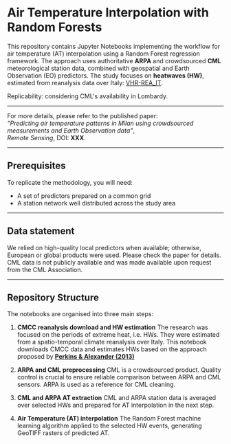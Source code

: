 # Air Temperature Interpolation with Random Forests

This repository contains Jupyter Notebooks implementing the workflow for air temperature (AT) interpolation using a Random Forest regression framework. The approach uses authoritative **ARPA** and crowdsourced **CML** meteorological station data, combined with geospatial and Earth Observation (EO) predictors. The study focuses on **heatwaves (HW)**, estimated from reanalysis data over Italy: [VHR-REA_IT](https://dds.cmcc.it/#/dataset/era5-downscaled-over-italy/hourly).

Replicability: considering CML's availability in Lombardy.

---

For more details, please refer to the published paper:  
*"Predicting air temperature patterns in Milan using crowdsourced measurements and Earth Observation data"*,  
_Remote Sensing_, DOI: **XXX**.

---

## Prerequisites
To replicate the methodology, you will need:
- A set of predictors prepared on a common grid  
- A station network well distributed across the study area  

---

## Data statement
We relied on high-quality local predictors when available; otherwise, European or global products were used. Please check the paper for details.
CML data is not publicly available and was made available upon request from the CML Association.

---

## Repository Structure
The notebooks are organised into three main steps:

1. **CMCC reanalysis download and HW estimation**
   The research was focused on the periods of extreme heat, i.e. HWs. They were estimated from a spatio-temporal climate reanalysis over Italy.
   This notebook downloads CMCC data and estimates HWs based on the approach proposed by **[Perkins & Alexander (2013)](https://doi.org/10.1175/JCLI-D-12-00383.1)**
   
2. **ARPA and CML preprocessing**
   CML is a crowdsourced product. Quality control is crucial to ensure reliable comparison between ARPA and CML sensors. ARPA is used as a reference for CML cleaning.
   
3. **CML and ARPA AT extraction**
   CML and ARPA station data is averaged over selected HWs and prepared for AT interpolation in the next step.
      
4. **Air Temperature (AT) interpolation**
   The Random Forest machine learning algorithm applied to the selected HW events, generating GeoTIFF rasters of predicted AT.
